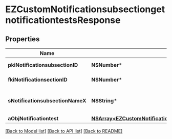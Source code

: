# EZCustomNotificationsubsectiongetnotificationtestsResponse

## Properties
Name | Type | Description | Notes
------------ | ------------- | ------------- | -------------
**pkiNotificationsubsectionID** | **NSNumber*** | The unique ID of the Notificationsubsection | 
**fkiNotificationsectionID** | **NSNumber*** | The unique ID of the Notificationsection | 
**sNotificationsubsectionNameX** | **NSString*** | The name of the Notificationsubsection in the language of the requester | 
**aObjNotificationtest** | [**NSArray&lt;EZCustomNotificationtestgetnotificationtestsResponse&gt;***](EZCustomNotificationtestgetnotificationtestsResponse.md) |  | 

[[Back to Model list]](../README.md#documentation-for-models) [[Back to API list]](../README.md#documentation-for-api-endpoints) [[Back to README]](../README.md)


